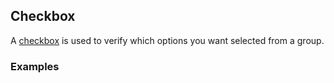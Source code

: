 ## Checkbox

A [checkbox](https://www.google.com/design/spec/components/selection-controls.html#selection-controls-checkbox)
is used to verify which options you want selected from a group.

### Examples
